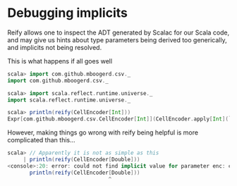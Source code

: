 # Debugging implicits

Reify allows one to inspect the ADT generated by Scalac for our Scala code, and may give us hints about type parameters being derived too generically, and implicits not being resolved.

This is what happens if all goes well
```scala
scala> import com.github.mboogerd.csv._
import com.github.mboogerd.csv._

scala> import scala.reflect.runtime.universe._
import scala.reflect.runtime.universe._

scala> println(reify(CellEncoder[Int]))
Expr[com.github.mboogerd.csv.CellEncoder[Int]](CellEncoder.apply[Int](`package`.intCodec))
```

However, making things go wrong with reify being helpful is more complicated than this... 
```scala
scala> // Apparently it is not as simple as this
     | println(reify(CellEncoder[Double]))
<console>:20: error: could not find implicit value for parameter enc: com.github.mboogerd.csv.CellEncoder[Double]
       println(reify(CellEncoder[Double]))
                                ^
```
